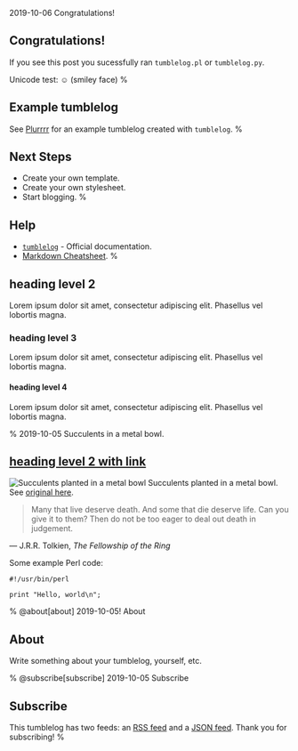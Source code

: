 2019-10-06 Congratulations!
## Congratulations!
If you see this post you sucessfully ran `tumblelog.pl` or `tumblelog.py`.

Unicode test: ☺ (smiley face)
%
## Example tumblelog
See [Plurrrr](http://plurrrr.com/) for an example tumblelog created
with `tumblelog`.
%
## Next Steps

- Create your own template.
- Create your own stylesheet.
- Start blogging.
%
## Help

- [`tumblelog`](http://johnbokma.com/articles/tumblelog/) - Official documentation.
- [Markdown Cheatsheet](https://github.com/adam-p/markdown-here/wiki/Markdown-Cheatsheet).
%
## heading level 2

Lorem ipsum dolor sit amet, consectetur adipiscing elit. Phasellus vel
lobortis magna.

### heading level 3

Lorem ipsum dolor sit amet, consectetur adipiscing elit. Phasellus vel
lobortis magna.

#### heading level 4

Lorem ipsum dolor sit amet, consectetur adipiscing elit. Phasellus vel lobortis magna.

%
2019-10-05 Succulents in a metal bowl.
## [heading level 2 with link](http://example.com/)

![Succulents planted in a metal bowl](
http://plurrrr.com/images/succulents.jpg)
Succulents planted in a metal bowl. See [original here](http://plurrrr.com/archive/2019/05/18.html).

> Many that live deserve death. And some that die deserve life. Can
> you give it to them? Then do not be too eager to deal out death in
> judgement.

― J.R.R. Tolkien, *The Fellowship of the Ring*

Some example Perl code:

```
#!/usr/bin/perl

print "Hello, world\n";
```
%
@about[about] 2019-10-05! About

## About

Write something about your tumblelog, yourself, etc.

%
@subscribe[subscribe] 2019-10-05 Subscribe
## Subscribe

This tumblelog has two feeds: an [RSS feed](/feed.rss) and a [JSON
feed](/feed.json). Thank you for subscribing!
%

